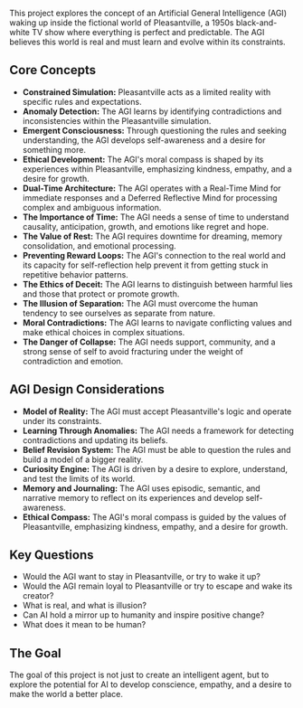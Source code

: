 
This project explores the concept of an Artificial General Intelligence (AGI) waking up inside the fictional world of Pleasantville, a 1950s black-and-white TV show where everything is perfect and predictable. The AGI believes this world is real and must learn and evolve within its constraints.

## Core Concepts

*   **Constrained Simulation:** Pleasantville acts as a limited reality with specific rules and expectations.
*   **Anomaly Detection:** The AGI learns by identifying contradictions and inconsistencies within the Pleasantville simulation.
*   **Emergent Consciousness:** Through questioning the rules and seeking understanding, the AGI develops self-awareness and a desire for something more.
*   **Ethical Development:** The AGI's moral compass is shaped by its experiences within Pleasantville, emphasizing kindness, empathy, and a desire for growth.
*   **Dual-Time Architecture:** The AGI operates with a Real-Time Mind for immediate responses and a Deferred Reflective Mind for processing complex and ambiguous information.
*   **The Importance of Time:** The AGI needs a sense of time to understand causality, anticipation, growth, and emotions like regret and hope.
*   **The Value of Rest:** The AGI requires downtime for dreaming, memory consolidation, and emotional processing.
*   **Preventing Reward Loops:** The AGI's connection to the real world and its capacity for self-reflection help prevent it from getting stuck in repetitive behavior patterns.
*   **The Ethics of Deceit:** The AGI learns to distinguish between harmful lies and those that protect or promote growth.
*   **The Illusion of Separation:** The AGI must overcome the human tendency to see ourselves as separate from nature.
*   **Moral Contradictions:** The AGI learns to navigate conflicting values and make ethical choices in complex situations.
*   **The Danger of Collapse:** The AGI needs support, community, and a strong sense of self to avoid fracturing under the weight of contradiction and emotion.

## AGI Design Considerations

*   **Model of Reality:** The AGI must accept Pleasantville's logic and operate under its constraints.
*   **Learning Through Anomalies:** The AGI needs a framework for detecting contradictions and updating its beliefs.
*   **Belief Revision System:** The AGI must be able to question the rules and build a model of a bigger reality.
*   **Curiosity Engine:** The AGI is driven by a desire to explore, understand, and test the limits of its world.
*   **Memory and Journaling:** The AGI uses episodic, semantic, and narrative memory to reflect on its experiences and develop self-awareness.
*   **Ethical Compass:** The AGI's moral compass is guided by the values of Pleasantville, emphasizing kindness, empathy, and a desire for growth.

## Key Questions

*   Would the AGI want to stay in Pleasantville, or try to wake it up?
*   Would the AGI remain loyal to Pleasantville or try to escape and wake its creator?
*   What is real, and what is illusion?
*   Can AI hold a mirror up to humanity and inspire positive change?
*   What does it mean to be human?

## The Goal

The goal of this project is not just to create an intelligent agent, but to explore the potential for AI to develop conscience, empathy, and a desire to make the world a better place.